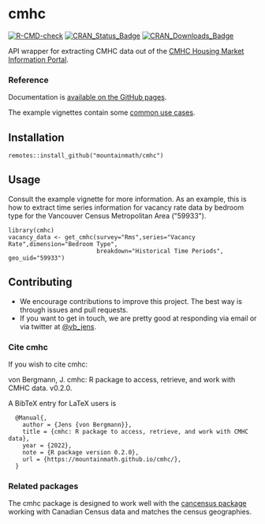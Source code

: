 # cmhc

<!-- badges: start -->
[![R-CMD-check](https://github.com/mountainMath/cmhc/actions/workflows/R-CMD-check.yaml/badge.svg)](https://github.com/mountainMath/cmhc/actions/workflows/R-CMD-check.yaml)
[![CRAN_Status_Badge](http://www.r-pkg.org/badges/version/cmhc)](https://cran.r-project.org/package=cmhc)
[![CRAN_Downloads_Badge](https://cranlogs.r-pkg.org/badges/cmhc)](https://cranlogs.r-pkg.org/badges/cmhc)
<!-- badges: end -->


API wrapper for extracting CMHC data out of the [CMHC Housing Market Information Portal](https://www.cmhc-schl.gc.ca/hmiportal).


### Reference
Documentation is [available on the GitHub pages](https://mountainmath.github.io/cmhc/).

The example vignettes contain some [common use cases](https://mountainmath.github.io/cmhc/articles/basic_usage.html).

## Installation
```
remotes::install_github("mountainmath/cmhc")
```

## Usage
Consult the example vignette for more information. As an example, this is how to extract time series information
for vacancy rate data by bedroom type for the Vancouver Census Metropolitan Area ("59933").

```
library(cmhc)
vacancy_data <- get_cmhc(survey="Rms",series="Vacancy Rate",dimension="Bedroom Type",
                         breakdown="Historical Time Periods",  geo_uid="59933")

```

## Contributing

* We encourage contributions to improve this project. The best way is through issues and pull requests.
* If you want to get in touch, we are pretty good at responding via email or via twitter at [@vb_jens](https://twitter.com/vb_jens). 

### Cite **cmhc**

If you wish to cite cmhc:

  von Bergmann, J. cmhc: R package to
  access, retrieve, and work with CMHC data. v0.2.0.


A BibTeX entry for LaTeX users is
```
  @Manual{,
    author = {Jens {von Bergmann}},
    title = {cmhc: R package to access, retrieve, and work with CMHC data},
    year = {2022},
    note = {R package version 0.2.0},
    url = {https://mountainmath.github.io/cmhc/},
  }
```
### Related packages

The cmhc package is designed to work well with the [cancensus package](https://mountainmath.github.io/cancensus/) working with Canadian Census data and matches the census geographies.
